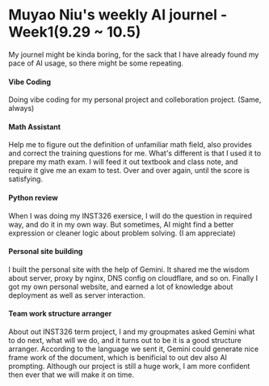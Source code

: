 # Muyao Niu's weekly AI journel - Week1(9.29 ~ 10.5)

My journel might be kinda boring, for the sack that I have already found my pace of AI usage, so there might be some repeating.

#### Vibe Coding
Doing vibe coding for my personal project and colleboration project. (Same, always)

#### Math Assistant
Help me to figure out the definition of unfamiliar math field, also provides and correct the training questions for me. What's different is that I used it to prepare my math exam. I will feed it out textbook and class note, and require it give me an exam to test. Over and over again, until the score is satisfying.

#### Python review
When I was doing my INST326 exersice, I will do the question in required way, and do it in my own way. But sometimes, AI might find a better expression or cleaner logic about problem solving. (I am appreciate)

#### Personal site building
I built the personal site with the help of Gemini. It shared me the wisdom about server, proxy by nginx, DNS config on cloudflare, and so on. Finally I got my own personal website, and earned a lot of knowledge about deployment as well as server interaction.

#### Team work structure arranger
About out INST326 term project, I and my groupmates asked Gemini what to do next, what will we do, and it turns out to be it is a good structure arranger. According to the language we sent it, Gemini could generate nice frame work of the document, which is benificial to out dev also AI prompting. Although our project is still a huge work, I am more confident then ever that we will make it on time.

